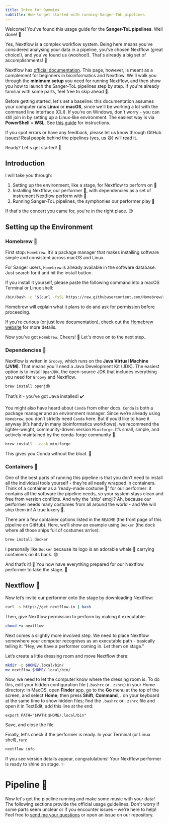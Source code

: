 ```yaml
---
title: Intro for Dummies
subtitle: How to get started with running Sanger-ToL pipelines
---
```


Welcome! You've found this usage guide for the **Sanger-ToL pipelines**. Well done! :tada:

Yes, Nextflow is a complex workflow system. Being here means you've considered analysing your data in a pipeline, you've chosen Nextflow (great choice!), and you've found us (woohoo!). That's already a big set of accomplishments! :star2:

Nextflow has [official documentation](https://www.nextflow.io/docs/latest/). This page, however, is meant as a complement for beginners in bioinformatics and Nextflow. We'll walk you through the **minimum setup** you need for running Nextflow, and then show you how to launch the Sanger-ToL pipelines step by step. If you're already familiar with some parts, feel free to skip ahead :racehorse:.

Before getting started, let's set a baseline: this documentation assumes your computer runs **Linux** or **macOS**, since we'll be working a lot with the command line interface (CLI). If you're on Windows, don't worry - you can still join in by setting up a Linux-like environment. The easiest way is via **PowerShell + WSL**. See [this guide](https://seqera.io/blog/setup-nextflow-on-windows/) for instructions.

If you spot errors or have any feedback, please let us know through GitHub issues! Real people behind the pipelines (yes, us :smile:) will read it.

Ready? Let's get started! :rocket:

## Introduction

I will take you through:

1. Setting up the environment, like a stage, for Nextflow to perform on &#x1FAA9;
2. Installing Nextflow, our performer &#x1F57A;, with dependencies as a set of instrument Nextflow perform with :violin:
3. Running Sanger-ToL pipelines, the symphonies our performer play :musical_score:

If that's the concert you came for, you're in the right place. :wink:

## Setting up the Environment

### Homebrew :beer:

First stop: `Homebrew`. It’s a package manager that makes installing software simple and consistent across macOS and Linux.

For Sanger users, `Homebrew` is already available in the software database. Just search for it and hit the install button.

If you install it yourself, please paste the following command into a macOS Terminal or Linux shell:

```bash
/bin/bash -c "$(curl -fsSL https://raw.githubusercontent.com/Homebrew/install/HEAD/install.sh)"
```

Homebrew will explain what it plans to do and ask for permission before proceeding.

If you’re curious (or just love documentation), check out the [Homebrew website](https://brew.sh/) for more details.

Now you’ve got `Homebrew`. Cheers! :beers: Let's move on to the next step.

### Dependencies &#x1F9F0;

Nextflow is writen in `Groovy`, which runs on the **Java Virtual Machine (JVM)**. That means you’ll need a Java Development Kit (JDK). The easiest option is to install `OpenJDK`, the open-source JDK that includes everything you need for `Groovy` and Nextflow.

```bash
brew install openjdk
```

That’s it - you’ve got Java installed! :heavy_check_mark:

You might also have heard about `Conda` from other docs. `Conda` is both a package manager and an environment manager. Since we’re already using `Homebrew`, you don’t strictly need `Conda` here. But if you’d like to have it anyway (it’s handy in many bioinformatics workflows), we recommend the lighter-weight, community-driven version `Miniforge`. It’s small, simple, and actively maintained by the conda-forge community :heartbeat:.

```bash
brew install --cask miniforge
```

This gives you Conda without the bloat. &#x1F9DA;

### Containers :ship:

One of the best parts of running this pipeline is that you don’t need to install all the individual tools yourself - they’re all neatly wrapped in containers. Think of a container as a 'ready-made costume :dress:' for our performer: it contains all the software the pipeline needs, so your system stays clean and free from version conflicts. And why the 'ship' emoji? Ah, because our performer needs many costumes from all around the world - and We will ship them in! A true luxery :nail_care:.

There are a few container options listed in the `README` (the front page of this pipeline on GitHub). Here, we’ll show an example using `Docker` (the dock where all those ships full of costumes arrive):

```bash
brew install docker
```

I personally like `Docker` because its logo is an adorable whale :whale: carrying containers on its back. :smile:

And that’s it! &#x1F37F; You now have everything prepared for our Nextflow performer to take the stage. :dancer:

## Nextflow :rainbow:

Now let’s invite our performer onto the stage by downloading Nextflow:

```bash
curl -s https://get.nextflow.io | bash
```

Then, give Nextflow permission to perform by making it executable:

```bash
chmod +x nextflow
```

Next comes a slightly more involved step. We need to place Nextflow somewhere your computer recognises as an executable path - basically telling it: “Hey, we have a performer coming in. Let them on stage.”

Let’s create a little dressing room and move Nextflow there:

```bash
mkdir -p $HOME/.local/bin/
mv nextflow $HOME/.local/bin/
```

Now, we need to let the computer know where the dressing room is. To do this, edit your hidden configuration file (`.bashrc` or `.zshrc`) in your Home directory: in MacOS, open **Finder** app, go to the **Go** menu at the top of the screen, and select **Home**; then press **Shift**, **Command**, **.** on your keyboard at the same time to show hidden files; find the `.bashrc` or `.zshrc` file and open it in TextEdit, add this line at the end:

`export PATH="$PATH:$HOME/.local/bin"`

Save, and close the file.

Finally, let's check if the performer is ready. In your Terminal (or Linux shell), run:

```bash
nextflow info
```

If you see version details appear, congratulations! Your Nextflow performer is ready to shine on stage. :sparkles:

# Pipeline :musical_note:

Now let's get the pipeline running and make some music with your data!
The following sections provide the official usage guidelines. Don't worry if some parts seem unclear or if you encounter issues – we're here to help! Feel free to [send me your questions](https://forms.gle/Rn1bWMXamhdoBBeDA) or open an issue on our repository.

